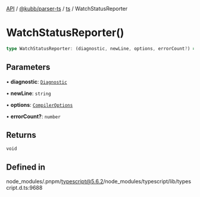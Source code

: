 [API](../../../../../packages.md) / [@kubb/parser-ts](../../../index.md) / [ts](../index.md) / WatchStatusReporter

# WatchStatusReporter()

```ts
type WatchStatusReporter: (diagnostic, newLine, options, errorCount?) => void;
```

## Parameters

• **diagnostic**: [`Diagnostic`](../interfaces/Diagnostic.md)

• **newLine**: `string`

• **options**: [`CompilerOptions`](../interfaces/CompilerOptions.md)

• **errorCount?**: `number`

## Returns

`void`

## Defined in

node\_modules/.pnpm/typescript@5.6.2/node\_modules/typescript/lib/typescript.d.ts:9688
